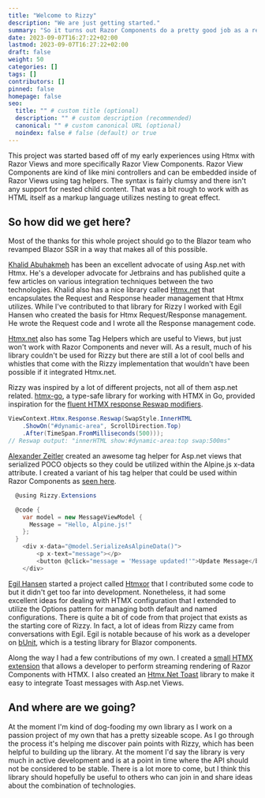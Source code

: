 ```yaml
---
title: "Welcome to Rizzy"
description: "We are just getting started."
summary: "So it turns out Razor Components do a pretty good job as a replacement for Razor Views."
date: 2023-09-07T16:27:22+02:00
lastmod: 2023-09-07T16:27:22+02:00
draft: false
weight: 50
categories: []
tags: []
contributors: []
pinned: false
homepage: false
seo:
  title: "" # custom title (optional)
  description: "" # custom description (recommended)
  canonical: "" # custom canonical URL (optional)
  noindex: false # false (default) or true
---
```


This project was started based off of my early experiences using Htmx with Razor Views and more specifically Razor View Components. Razor View Components are kind of like mini controllers and can be embedded inside of Razor Views using tag helpers. The syntax is fairly clumsy and there isn't any support for nested child content. That was a bit rough to work with as HTML itself as a markup language utilizes nesting to great effect. 

## So how did we get here?

Most of the thanks for this whole project should go to the Blazor team who revamped Blazor SSR in a way that makes all of this possible.

[Khalid Abuhakmeh](https://github.com/khalidabuhakmeh) has been an excellent advocate of using Asp.net with Htmx. He's a developer advocate for Jetbrains and has published quite a few articles on various integration techniques between the two technologies. Khalid also has a nice library called [Htmx.net](https://github.com/khalidabuhakmeh/Htmx.Net) that encapsulates the Request and Response header management that Htmx utilizes. While I've contributed to that library for Rizzy I worked with Egil Hansen who created the basis for Htmx Request/Response management. He wrote the Request code and I wrote all the Response management code.

[Htmx.net](https://github.com/khalidabuhakmeh/Htmx.Net) also has some Tag Helpers which are useful to Views, but just won't work with Razor Components and never will. As a result, much of his library couldn't be used for Rizzy but there are still a lot of cool bells and whistles that come with the Rizzy implementation that wouldn't have been possible if it integrated Htmx.net. 

Rizzy was inspired by a lot of different projects, not all of them asp.net related. [htmx-go](https://github.com/angelofallars/htmx-go), a type-safe library for working with HTMX in Go, provided inspiration for the [fluent HTMX response Reswap modifiers](https://github.com/angelofallars/htmx-go).

```csharp
ViewContext.Htmx.Response.Reswap(SwapStyle.InnerHTML
    .ShowOn("#dynamic-area", ScrollDirection.Top)
    .After(TimeSpan.FromMilliseconds(500)));
// Reswap output: "innerHTML show:#dynamic-area:top swap:500ms"
```

[Alexander Zeitler](https://alexanderzeitler.com/articles/serializing-dotnet-csharp-object-for-use-with-alpine-x-data-attribute/) created an awesome tag helper for Asp.net views that serialized POCO objects so they could be utilized within the Alpine.js x-data attribute. I created a variant of his tag helper that could be used within Razor Components as [seen here](https://jalexsocial.github.io/rizzy.docs/docs/extensions/alpine.js-data/).

```csharp
  @using Rizzy.Extensions

  @code {
    var model = new MessageViewModel {
      Message = "Hello, Alpine.js!"
    };
  }
    <div x-data="@model.SerializeAsAlpineData()">
        <p x-text="message"></p>
        <button @click="message = 'Message updated!'">Update Message</button>
    </div>
```

[Egil Hansen](https://github.com/egil) started a project called [Htmxor](https://github.com/egil/Htmxor) that I contributed some code to but it didn't get too far into development. Nonetheless, it had some excellent ideas for dealing with HTMX configuration that I extended to utilize the Options pattern for managing both default and named configurations. There is quite a bit of code from that project that exists as the starting core of Rizzy. In fact, a lot of ideas from Rizzy came from conversations with Egil. Egil is notable because of his work as a developer on [bUnit](https://github.com/bUnit-dev/bUnit), which is a testing library for Blazor components.

Along the way I had a few contributions of my own. I created a [small HTMX extension](https://github.com/JalexSocial/BlazorHtmx) that allows a developer to perform streaming rendering of Razor Components with HTMX. I also created an [Htmx.Net Toast](https://github.com/JalexSocial/Htmx.Net.Toast) library to make it easy to integrate Toast messages with Asp.net Views.

## And where are we going?

At the moment I'm kind of dog-fooding my own library as I work on a passion project of my own that has a pretty sizeable scope. As I go through the process it's helping me discover pain points with Rizzy, which has been helpful to building up the library. At the moment I'd say the library is very much in active development and is at a point in time where the API should not be considered to be stable. There is a lot more to come, but I think this library should hopefully be useful to others who can join in and share ideas about the combination of technologies.
